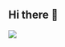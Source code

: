 ## Hi there 👋

<!--
**joaquimdoamaral/joaquimdoamaral** is a ✨ _special_ ✨ repository because its `README.md` (this file) appears on your GitHub profile.

Here are some ideas to get you started:

- 🔭 I’m currently working on ...
- 🌱 I’m currently learning ...
- 👯 I’m looking to collaborate on ...
- 🤔 I’m looking for help with ...
- 💬 Ask me about ...
- 📫 How to reach me: ...
- 😄 Pronouns: ...￼

- ⚡ Fun fact: ...
-->
![](https://media1.tenor.com/m/hFZPT9vXz-wAAAAd/horse-funny-horse.gif)
